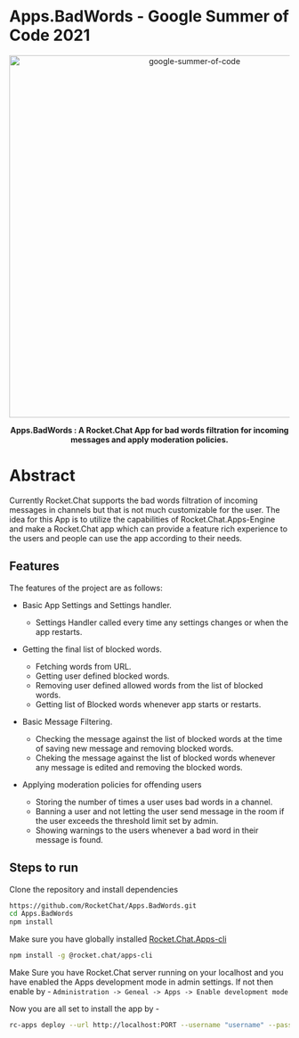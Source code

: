 # Apps.BadWords - Google Summer of Code 2021
<div  align="center">
	<img src="https://rocket.chat/wp-content/uploads/2021/02/Frame.png.webp" width="650" alt="google-summer-of-code">
	<br>
	<b>
		<p>
	Apps.BadWords : A Rocket.Chat App for bad words filtration for incoming messages and apply moderation policies.
		</p>
	</b>
</div>

# Abstract

Currently Rocket.Chat supports the bad words filtration of incoming messages in channels but that is not much customizable for the user. The idea for this App is to utilize the capabilities of Rocket.Chat.Apps-Engine and make a Rocket.Chat app which can provide a feature rich experience to the users and people can use the app according to their needs.

## Features

The features of the project are as follows:

* Basic App Settings and Settings handler.
  * Settings Handler called every time any settings changes or when the app restarts.
 
* Getting the final list of blocked words. 
  * Fetching words from URL.
  * Getting user defined blocked words.
  * Removing user defined allowed words from the list of blocked words.
  * Getting list of Blocked words whenever app starts or restarts.
 
* Basic Message Filtering.
  * Checking the message against the list of blocked words at the time of saving new message and removing blocked words.
  * Cheking the message against the list of blocked words whenever any message is edited and removing the blocked words.

* Applying moderation policies for offending users
  * Storing the number of times a user uses bad words in a channel.
  * Banning a user and not letting the user send message in the room if the user exceeds the threshold limit set by admin.
  * Showing warnings to the users whenever a bad word in their message is found.
  
## Steps to run

Clone the repository and install dependencies
```bash
https://github.com/RocketChat/Apps.BadWords.git
cd Apps.BadWords
npm install
```

Make sure you have globally installed [Rocket.Chat.Apps-cli](https://www.npmjs.com/package/@rocket.chat/apps-cli)
```bash
npm install -g @rocket.chat/apps-cli
```

Make Sure you have Rocket.Chat server running on your localhost and you have enabled the Apps development mode in admin settings. If not then enable by - `Administration -> Geneal -> Apps -> Enable development mode`

Now you are all set to install the app by -
```bash
rc-apps deploy --url http://localhost:PORT --username "username" --password "password"
```
